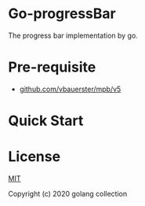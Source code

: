 # Go-progressBar

The progress bar implementation by go.

# Pre-requisite
- [github.com/vbauerster/mpb/v5](https://github.com/vbauerster/mpb)

# Quick Start


# License
[MIT](https://github.com/golang-collection/Go-progressBar/blob/master/LICENSE)

Copyright (c) 2020 golang collection